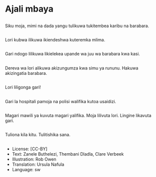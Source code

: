 # Ajali mbaya

##
Siku moja, mimi na
dada yangu tulikuwa
tukitembea karibu na
barabara.


##
Lori kubwa ilikuwa
ikiendeshwa kuteremka
mlima.


##
Gari ndogo lilikuwa
likielekea upande wa
juu wa barabara kwa
kasi.


##
Dereva wa lori alikuwa
akizungumza kwa simu
ya rununu.
Hakuwa akizingatia
barabara.


##
Lori liligonga gari!


##
Gari la hospitali pamoja
na polisi walifika kutoa
usaidizi.


##
Magari mawili ya
kuvuta magari yalifika.
Moja lilivuta lori.
Lingine likavuta gari.


##
Tuliona kila kitu.
Tulitishika sana.


##
* License: [CC-BY]
* Text: Zanele Buthelezi, Thembani Dladla, Clare Verbeek
* Illustration: Rob Owen
* Translation: Ursula Nafula
* Language: sw

